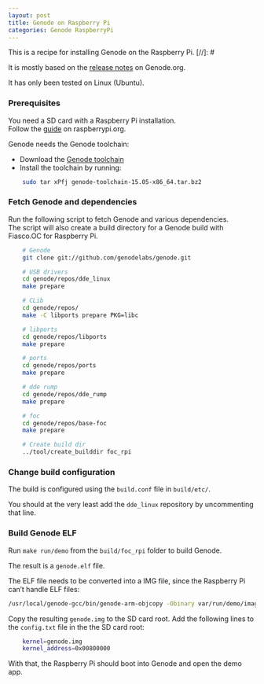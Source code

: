 ```yaml
---
layout: post
title: Genode on Raspberry Pi
categories: Genode RaspberryPi
---
```

This is a recipe for installing Genode on the Raspberry Pi.
[//]: #

It is mostly based on the <a href='http://genode.org/documentation/release-notes/13.11#Raspberry_Pi'>release notes</a> on Genode.org.


It has only been tested on Linux (Ubuntu).

### Prerequisites
You need a SD card with a Raspberry Pi installation.<br>
Follow the <a href='https://www.raspberrypi.org/documentation/installation/installing-images/README.md'>guide</a> on raspberrypi.org.


Genode needs the Genode toolchain:

- Download the <a href='http://sourceforge.net/projects/genode/files/genode-toolchain/15.05/genode-toolchain-15.05-x86_64.tar.bz2/download'>Genode toolchain</a>
- Install the toolchain by running:


```bash
	sudo tar xPfj genode-toolchain-15.05-x86_64.tar.bz2
```

### Fetch Genode and dependencies
Run the following script to fetch Genode and various dependencies.<br>
The script will also create a build directory for a Genode build with Fiasco.OC for Raspberry Pi.


```bash
	# Genode
	git clone git://github.com/genodelabs/genode.git

	# USB drivers
	cd genode/repos/dde_linux
	make prepare

	# CLib
	cd genode/repos/
	make -C libports prepare PKG=libc

	# libports
	cd genode/repos/libports
	make prepare

	# ports
	cd genode/repos/ports
	make prepare

	# dde rump
	cd genode/repos/dde_rump
	make prepare

	# foc
	cd genode/repos/base-foc
	make prepare

	# Create build dir
	../tool/create_builddir foc_rpi

```


### Change build configuration
The build is configured using the `build.conf` file in `build/etc/`.

You should at the very least add the `dde_linux` repository by uncommenting that line.

### Build Genode ELF
Run `make run/demo` from the `build/foc_rpi` folder to build  Genode.

The result is a `genode.elf` file.


The ELF file needs to be converted into a IMG file, since the Raspberry Pi can’t handle ELF files:


```bash
/usr/local/genode-gcc/bin/genode-arm-objcopy -Obinary var/run/demo/image.elf genode.img
```


Copy the resulting `genode.img` to the SD card root.
Add the following lines to the `config.txt` file in the the SD card root:


```bash
	kernel=genode.img
	kernel_address=0x00800000
```


With that, the Raspberry Pi should boot into Genode and open the demo app.
